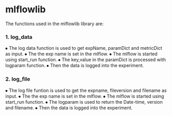 # mlflowlib

The functions used in the mlflowlib library are:

### 1.  log_data
⦁	The log data function is used to get expName, paramDict and metricDict as input.
⦁	The the exp name is set in the mlflow.
⦁	The mlflow is started using start_run function.
⦁	The key,value in the paramDict is processed with logparam function.
⦁	Then the data is logged into the experiment.

### 2.  log_file
⦁	The log file funtion is used to get the expname, fileversion and filename as input.
⦁	The the exp name is set in the mlflow.
⦁	The mlflow is started using start_run function.
⦁	The logparam is used to return the Date-time, version and filename. 
⦁	Then the data is logged into the experiment.
